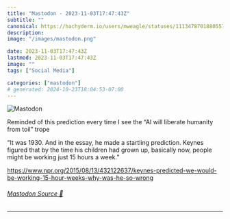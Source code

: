 ```yaml
---
title: "Mastodon - 2023-11-03T17:47:43Z"
subtitle: ""
canonical: https://hachyderm.io/users/mweagle/statuses/111347870188055700
description:
image: "/images/mastodon.png"

date: 2023-11-03T17:47:43Z
lastmod: 2023-11-03T17:47:43Z
image: ""
tags: ["Social Media"]

categories: ["mastodon"]
# generated: 2024-10-23T18:04:53-07:00
---
```

![Mastodon](/images/mastodon.png)

<p>Reminded of this prediction every time I see the “AI will liberate humanity from toil” trope </p><p>“It was 1930. And in the essay, he made a startling prediction. Keynes figured that by the time his children had grown up, basically now, people might be working just 15 hours a week.”</p><p><a href="https://www.npr.org/2015/08/13/432122637/keynes-predicted-we-would-be-working-15-hour-weeks-why-was-he-so-wrong" target="_blank" rel="nofollow noopener noreferrer" translate="no"><span class="invisible">https://www.</span><span class="ellipsis">npr.org/2015/08/13/432122637/k</span><span class="invisible">eynes-predicted-we-would-be-working-15-hour-weeks-why-was-he-so-wrong</span></a></p>


###### [Mastodon Source 🐘](https://hachyderm.io/@mweagle/111347870188055700)

___

